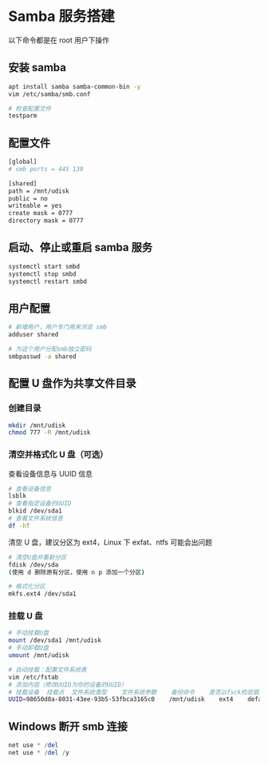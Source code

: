 # Samba 服务搭建

以下命令都是在 root 用户下操作

## 安装 samba

```bash
apt install samba samba-common-bin -y
vim /etc/samba/smb.conf

# 检查配置文件
testparm
```

## 配置文件

```bash
[global]
# smb ports = 445 139

[shared]
path = /mnt/udisk
public = no
writeable = yes
create mask = 0777
directory mask = 0777
```

## 启动、停止或重启 samba 服务

```bash
systemctl start smbd
systemctl stop smbd
systemctl restart smbd
```

## 用户配置

```bash
# 新增用户，用户专门用来浏览 smb
adduser shared

# 为这个用户分配smb独立密码
smbpasswd -a shared
```

## 配置 U 盘作为共享文件目录

### 创建目录

```bash
mkdir /mnt/udisk
chmod 777 -R /mnt/udisk
```

### 清空并格式化 U 盘（可选）

查看设备信息与 UUID 信息

```bash
# 查看设备信息
lsblk
# 查看指定设备的UUID
blkid /dev/sda1
# 查看文件系统信息
df -hT
```

清空 U 盘，建议分区为 ext4，Linux 下 exfat、ntfs 可能会出问题

```bash
# 清空U盘并重新分区
fdisk /dev/sda
(使用 d 删除原有分区，使用 n p 添加一个分区)

# 格式化分区
mkfs.ext4 /dev/sda1
```

### 挂载 U 盘

```bash
# 手动挂载U盘
mount /dev/sda1 /mnt/udisk
# 手动卸载U盘
umount /mnt/udisk

# 自动挂载：配置文件系统表
vim /etc/fstab
# 添加内容（修改UUID为你的设备的UUID）
# 挂载设备  挂载点  文件系统类型    文件系统参数    备份命令    是否以fsck检验扇区
UUID=98650d8a-8031-43ee-93b5-53fbca3165c0    /mnt/udisk    ext4    defaults    0    0
```

## Windows 断开 smb 连接

```powershell
net use * /del
net use * /del /y
```
